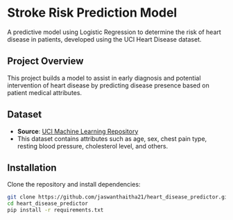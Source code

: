 # Stroke Risk Prediction Model
A predictive model using Logistic Regression to determine the risk of heart disease in patients, developed using the UCI Heart Disease dataset. 

## Project Overview
This project builds a model to assist in early diagnosis and potential intervention of heart disease by predicting disease presence based on patient medical attributes.

## Dataset
- **Source**: [UCI Machine Learning Repository](https://archive.ics.uci.edu/ml/datasets/Heart+Disease)
- This dataset contains attributes such as age, sex, chest pain type, resting blood pressure, cholesterol level, and others.

## Installation
Clone the repository and install dependencies:
```bash
git clone https://github.com/jaswanthaitha21/heart_disease_predictor.git
cd heart_disease_predictor
pip install -r requirements.txt
